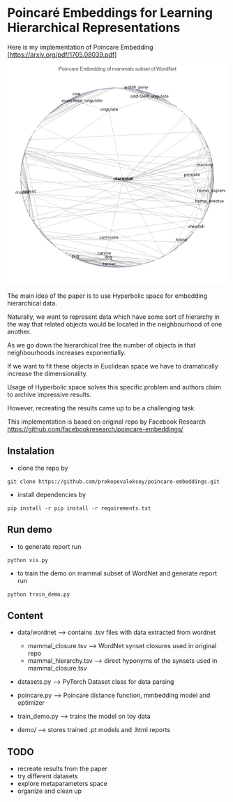 # Poincaré Embeddings for Learning Hierarchical Representations

Here is my implementation of Poincare Embedding [https://arxiv.org/pdf/1705.08039.pdf]

![demo.png](demo.png)

The main idea of the paper is to use Hyperbolic space for embedding hierarchical data. 

Naturally, we want to represent data which have some sort of hierarchy in the way that related objects would be located in the neighbourhood of one another. 

As we go down the hierarchical tree the number of objects in that neighbourhoods increases exponentially.

If we want to fit these objects in Euclidean space we have to dramatically increase the dimensionality. 

Usage of Hyperbolic space solves this specific problem and authors claim to archive impressive results.

However, recreating the results came up to be a challenging task.

This implementation is based on original repo by Facebook Research https://github.com/facebookresearch/poincare-embeddings/

## Instalation

- clone the repo by
```
git clone https://github.com/prokopevaleksey/poincare-embeddings.git
```
- install dependencies by
```
pip install -r pip install -r requirements.txt  
```
## Run demo
 - to generate report run
 ```
 python vis.py 
 ```

 - to train the demo on mammal subset of WordNet and generate report run
 ```
 python train_demo.py
 ```
## Content
- data/wordnet --> contains .tsv files with data extracted from wordnet
  - mammal_closure.tsv --> WordNet synset closures used in original repo
  - mammal_hierarchy.tsv --> direct hyponyms of the synsets used in mammal_closure.tsv
  
- datasets.py --> PyTorch Dataset class for data parsing

- poincare.py --> Poincare distance function, mmbedding model and optimizer

- train_demo.py --> trains the model on toy data

- demo/ --> stores trained .pt models and .html reports

## TODO
- recreate results from the paper
- try different datasets
- explore metaparameters space
- organize and clean up
